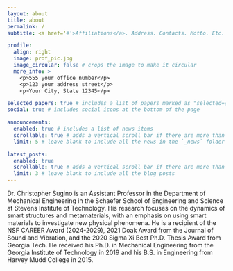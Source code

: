 ```yaml
---
layout: about
title: about
permalink: /
subtitle: <a href='#'>Affiliations</a>. Address. Contacts. Motto. Etc.

profile:
  align: right
  image: prof_pic.jpg
  image_circular: false # crops the image to make it circular
  more_info: >
    <p>555 your office number</p>
    <p>123 your address street</p>
    <p>Your City, State 12345</p>

selected_papers: true # includes a list of papers marked as "selected={true}"
social: true # includes social icons at the bottom of the page

announcements:
  enabled: true # includes a list of news items
  scrollable: true # adds a vertical scroll bar if there are more than 3 news items
  limit: 5 # leave blank to include all the news in the `_news` folder

latest_posts:
  enabled: true
  scrollable: true # adds a vertical scroll bar if there are more than 3 new posts items
  limit: 3 # leave blank to include all the blog posts
---
```


Dr. Christopher Sugino is an Assistant Professor in the Department of Mechanical Engineering in the Schaefer School of Engineering and Science at Stevens Institute of Technology. His research focuses on the dynamics of smart structures and metamaterials, with an emphasis on using smart materials to investigate new physical phenomena. He is a recipient of the NSF CAREER Award (2024-2029), 2021 Doak Award from the Journal of Sound and Vibration, and the 2020 Sigma Xi Best Ph.D. Thesis Award from Georgia Tech. He received his Ph.D. in Mechanical Engineering from the Georgia Institute of Technology in 2019 and his B.S. in Engineering from Harvey Mudd College in 2015.
